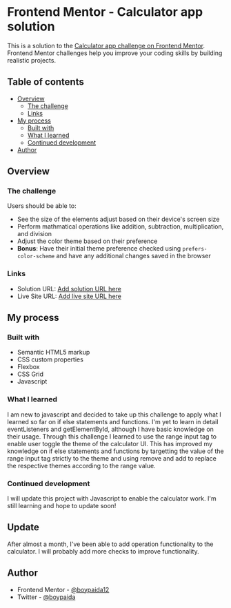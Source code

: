 # Frontend Mentor - Calculator app solution

This is a solution to the [Calculator app challenge on Frontend Mentor](https://www.frontendmentor.io/challenges/calculator-app-9lteq5N29). Frontend Mentor challenges help you improve your coding skills by building realistic projects. 

## Table of contents

- [Overview](#overview)
  - [The challenge](#the-challenge)
  - [Links](#links)
- [My process](#my-process)
  - [Built with](#built-with)
  - [What I learned](#what-i-learned)
  - [Continued development](#continued-development)
- [Author](#author)

## Overview

### The challenge

Users should be able to:

- See the size of the elements adjust based on their device's screen size
- Perform mathmatical operations like addition, subtraction, multiplication, and division
- Adjust the color theme based on their preference
- **Bonus**: Have their initial theme preference checked using `prefers-color-scheme` and have any additional changes saved in the browser


### Links

- Solution URL: [Add solution URL here](https://your-solution-url.com)
- Live Site URL: [Add live site URL here](https://your-live-site-url.com)

## My process

### Built with

- Semantic HTML5 markup
- CSS custom properties
- Flexbox
- CSS Grid
- Javascript

### What I learned

I am new to javascript and decided to take up this challenge to apply what I learned so far on if else statements and functions. I'm yet to learn in detail eventListeners and getElementById, although I have basic knowledge on their usage. Through this challenge I learned to use the range input tag to enable user toggle the theme of the calculator UI. This has improved my knowledge on if else statements and functions by targetting the value of the range input tag strictly to the theme and using remove and add to replace the respective themes according to the range value.

### Continued development

I will update this project with Javascript to enable the calculator work. I'm still learning and hope to update soon!

## Update

After almost a month, I've been able to add operation functionality to the calculator. I will probably add more checks to improve functionality.

## Author
- Frontend Mentor - [@boypaida12](https://www.frontendmentor.io/profile/boypaida12)
- Twitter - [@boypaida](https://www.twitter.com/boypaida)

